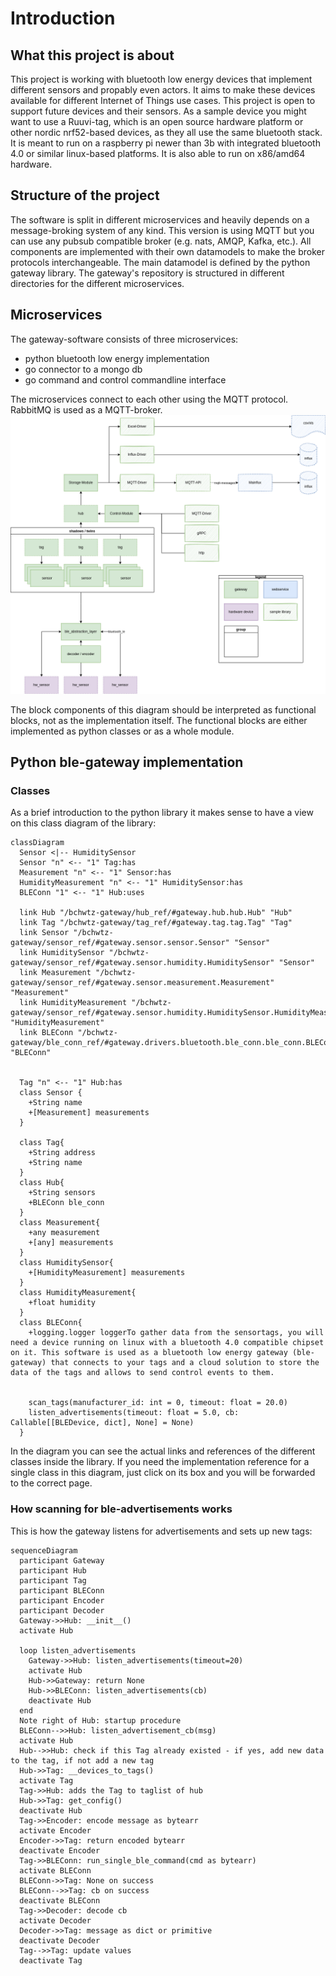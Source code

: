 # Introduction
## What this project is about
This project is working with bluetooth low energy devices that implement different sensors and propably even actors. It aims to make these devices available for different Internet of Things use cases. This project is open to support future devices and their sensors. As a sample device you might want to use a Ruuvi-tag, which is an open source hardware platform or other nordic nrf52-based devices, as they all use the same bluetooth stack.
It is meant to run on a raspberry pi newer than 3b with integrated bluetooth 4.0 or similar linux-based platforms. It is also able to run on x86/amd64 hardware.

## Structure of the project
The software is split in different microservices and heavily depends on a message-broking system of any kind. This version is using MQTT but you can use any pubsub compatible broker (e.g. nats, AMQP, Kafka, etc.). All components are implemented with their own datamodels to make the broker protocols interchangeable. The main datamodel is defined by the python gateway library.
The gateway's repository is structured in different directories for the different microservices.

## Microservices
The gateway-software consists of three microservices:  
- python bluetooth low energy implementation  
- go connector to a mongo db  
- go command and control commandline interface  

The microservices connect to each other using the MQTT protocol. RabbitMQ is used as a MQTT-broker.
![Bluetooth Low Energy Gateway Architecture](imgs/ble_gateway-actual_arch_semester_summer_2022.drawio.png)
  
  
The block components of this diagram should be interpreted as functional blocks, not as the implementation itself. The functional blocks are either implemented as python classes or as a whole module.   

## Python ble-gateway implementation
### Classes
As a brief introduction to the python library it makes sense to have a view on this class diagram of the library:

``` mermaid
classDiagram
  Sensor <|-- HumiditySensor
  Sensor "n" <-- "1" Tag:has
  Measurement "n" <-- "1" Sensor:has
  HumidityMeasurement "n" <-- "1" HumiditySensor:has
  BLEConn "1" <-- "1" Hub:uses

  link Hub "/bchwtz-gateway/hub_ref/#gateway.hub.hub.Hub" "Hub"
  link Tag "/bchwtz-gateway/tag_ref/#gateway.tag.tag.Tag" "Tag"
  link Sensor "/bchwtz-gateway/sensor_ref/#gateway.sensor.sensor.Sensor" "Sensor"
  link HumiditySensor "/bchwtz-gateway/sensor_ref/#gateway.sensor.humidity.HumiditySensor" "Sensor"
  link Measurement "/bchwtz-gateway/sensor_ref/#gateway.sensor.measurement.Measurement" "Measurement"
  link HumidityMeasurement "/bchwtz-gateway/sensor_ref/#gateway.sensor.humidity.HumiditySensor.HumidityMeasurement" "HumidityMeasurement"
  link BLEConn "/bchwtz-gateway/ble_conn_ref/#gateway.drivers.bluetooth.ble_conn.ble_conn.BLEConn" "BLEConn"


  Tag "n" <-- "1" Hub:has
  class Sensor {
    +String name
    +[Measurement] measurements
  }

  class Tag{
    +String address
    +String name
  }
  class Hub{
    +String sensors
    +BLEConn ble_conn
  }
  class Measurement{
    +any measurement
    +[any] measurements
  }
  class HumiditySensor{
    +[HumidityMeasurement] measurements
  }
  class HumidityMeasurement{
    +float humidity
  }
  class BLEConn{
    +logging.logger loggerTo gather data from the sensortags, you will need a device running on linux with a bluetooth 4.0 compatible chipset on it. This software is used as a bluetooth low energy gateway (ble-gateway) that connects to your tags and a cloud solution to store the data of the tags and allows to send control events to them.


    scan_tags(manufacturer_id: int = 0, timeout: float = 20.0)
    listen_advertisements(timeout: float = 5.0, cb: Callable[[BLEDevice, dict], None] = None)
  }
```
In the diagram you can see the actual links and references of the different classes inside the library. If you need the implementation reference for a single class in this diagram, just click on its box and you will be forwarded to the correct page.

### How scanning for ble-advertisements works
This is how the gateway listens for advertisements and sets up new tags:

``` mermaid
sequenceDiagram
  participant Gateway
  participant Hub
  participant Tag
  participant BLEConn
  participant Encoder
  participant Decoder
  Gateway->>Hub: __init__()
  activate Hub

  loop listen_advertisements
    Gateway->>Hub: listen_advertisements(timeout=20)
    activate Hub
    Hub->>Gateway: return None
    Hub->>BLEConn: listen_advertisements(cb)
    deactivate Hub
  end
  Note right of Hub: startup procedure
  BLEConn-->>Hub: listen_advertisement_cb(msg)
  activate Hub
  Hub-->>Hub: check if this Tag already existed - if yes, add new data to the tag, if not add a new tag
  Hub->>Tag: __devices_to_tags()
  activate Tag
  Tag->>Hub: adds the Tag to taglist of hub
  Hub->>Tag: get_config()
  deactivate Hub
  Tag->>Encoder: encode message as bytearr
  activate Encoder
  Encoder->>Tag: return encoded bytearr
  deactivate Encoder
  Tag->>BLEConn: run_single_ble_command(cmd as bytearr)
  activate BLEConn
  BLEConn->>Tag: None on success
  BLEConn-->>Tag: cb on success
  deactivate BLEConn
  Tag->>Decoder: decode cb
  activate Decoder
  Decoder->>Tag: message as dict or primitive
  deactivate Decoder
  Tag-->>Tag: update values
  deactivate Tag
```